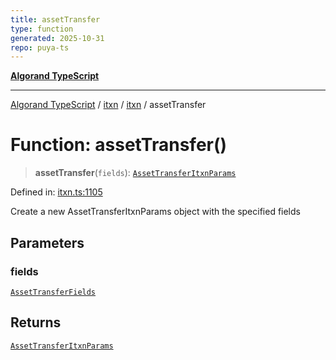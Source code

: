 ```yaml
---
title: assetTransfer
type: function
generated: 2025-10-31
repo: puya-ts
---
```

[**Algorand TypeScript**](../../../../README.md)

***

[Algorand TypeScript](../../../../modules.md) / [itxn](../../../README.md) / [itxn](../README.md) / assetTransfer

# Function: assetTransfer()

> **assetTransfer**(`fields`): [`AssetTransferItxnParams`](../classes/AssetTransferItxnParams.md)

Defined in: [itxn.ts:1105](https://github.com/algorandfoundation/puya-ts/blob/main/packages/algo-ts/src/itxn.ts#L1105)

Create a new AssetTransferItxnParams object with the specified fields

## Parameters

### fields

[`AssetTransferFields`](../interfaces/AssetTransferFields.md)

## Returns

[`AssetTransferItxnParams`](../classes/AssetTransferItxnParams.md)
